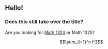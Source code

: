 
## Hello!
### Does this still take over the title?

Are you looking for [Math 1324](https://youtube.com) or Math 1325?

$$\sum_{i=1}^n i^2$$

